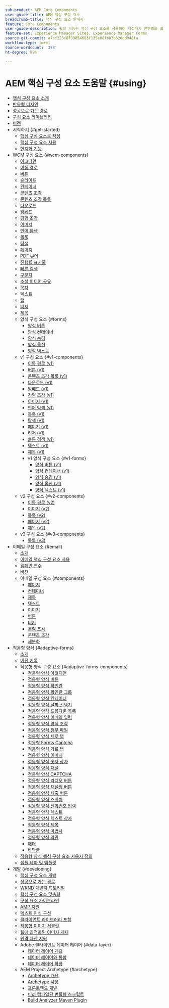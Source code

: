 ```yaml
---
sub-product: AEM Core Components
user-guide-title: AEM 핵심 구성 요소
breadcrumb-title: 핵심 구성 요소 안내서
feature: Core Components
user-guide-description: 확장 가능한 핵심 구성 요소를 사용하여 작성자가 콘텐츠를 쉽게 만들 수 있습니다.
feature-set: Experience Manager Sites, Experience Manager Forms
source-git-commit: a7cf223f8799054683f135e08fb83b320dd948fa
workflow-type: tm+mt
source-wordcount: '378'
ht-degree: 99%

---
```



# AEM 핵심 구성 요소 도움말 {#using}

+ [핵심 구성 요소 소개](/help/introduction.md)
+ [반응형 디자인](/help/responsive.md)
+ [성공으로 가는 경로](/help/developing/success.md)
+ [구성 요소 라이브러리](https://adobe.com/go/aem_cmp_library_kr)
+ [버전](/help/versions.md)
+ 시작하기 {#get-started}
   + [핵심 구성 요소로 작성](/help/get-started/authoring.md)
   + [핵심 구성 요소 사용](/help/get-started/using.md)
   + [현지화 기능](/help/get-started/localization.md)
+ WCM 구성 요소 {#wcm-components}
   + [아코디언](/help/components/accordion.md)
   + [이동 경로](/help/components/breadcrumb.md)
   + [버튼](/help/components/button.md)
   + [슬라이드](/help/components/carousel.md)
   + [컨테이너](/help/components/container.md)
   + [콘텐츠 조각](/help/components/content-fragment-component.md)
   + [콘텐츠 조각 목록](/help/components/content-fragment-list.md)
   + [다운로드](/help/components/download.md)
   + [임베드](/help/components/embed.md)
   + [경험 조각](/help/components/experience-fragment.md)
   + [이미지](/help/components/image.md)
   + [언어 탐색](/help/components/language-navigation.md)
   + [목록](/help/components/list.md)
   + [탐색](/help/components/navigation.md)
   + [페이지](/help/components/page.md)
   + [PDF 뷰어](/help/components/pdf-viewer.md)
   + [진행률 표시줄](/help/components/progress-bar.md)
   + [빠른 검색](/help/components/quick-search.md)
   + [구분자](/help/components/separator.md)
   + [소셜 미디어 공유](/help/components/sharing.md)
   + [목차](/help/components/tableofcontents.md)
   + [텍스트](/help/components/text.md)
   + [탭](/help/components/tabs.md)
   + [티저](/help/components/teaser.md)
   + [제목](/help/components/title.md)
   + 양식 구성 요소 {#forms}
      + [양식 버튼](/help/components/forms/form-button.md)
      + [양식 컨테이너](/help/components/forms/form-container.md)
      + [양식 숨김](/help/components/forms/form-hidden.md)
      + [양식 옵션](/help/components/forms/form-options.md)
      + [양식 텍스트](/help/components/forms/form-text.md)
   + v1 구성 요소 {#v1-components}
      + [이동 경로 (v1)](/help/components/v1/breadcrumb-v1.md)
      + [버튼 (v1)](/help/components/v1/button.md)
      + [콘텐츠 조각 목록 (v1)](/help/components/v1/content-fragment-list.md)
      + [다운로드 (v1)](/help/components/v1/download.md)
      + [임베드 (v1)](/help/components/v1/embed.md)
      + [경험 조각 (v1)](/help/components/v1/experience-fragment.md)
      + [이미지 (v1)](/help/components/v1/image-v1.md)
      + [언어 탐색 (v1)](/help/components/v1/language-navigation.md)
      + [목록 (v1)](/help/components/v1/list-v1.md)
      + [탐색 (v1)](/help/components/v1/navigation.md)
      + [페이지 (v1)](/help/components/v1/page-v1.md)
      + [티저 (v1)](/help/components/v1/teaser.md)
      + [빠른 검색 (v1)](/help/components/v1/quick-search.md)
      + [텍스트 (v1)](/help/components/v1/text-v1.md)
      + [제목 (v1)](/help/components/v1/title-v1.md)
      + v1 양식 구성 요소 {#v1-forms}
         + [양식 버튼 (v1)](/help/components/v1/form-button-v1.md)
         + [양식 컨테이너 (v1)](/help/components/v1/form-container-v1.md)
         + [양식 숨김 (v1)](/help/components/v1/form-hidden-v1.md)
         + [양식 옵션 (v1)](/help/components/v1/form-options-v1.md)
         + [양식 텍스트 (v1)](/help/components/v1/form-text-v1.md)
   + v2 구성 요소 {#v2-components}
      + [이동 경로 (v2)](/help/components/v2/breadcrumb.md)
      + [이미지 (v2)](/help/components/v2/image.md)
      + [목록 (v2)](/help/components/v2/list.md)
      + [페이지 (v2)](/help/components/v2/page.md)
      + [제목 (v2)](/help/components/v2/title.md)
   + v3 구성 요소 {#v3-components}
      + [목록 (v3)](/help/components/v3/list.md)
+ 이메일 구성 요소 {#email}
   + [소개](/help/email/introduction.md)
   + [이메일 핵심 구성 요소 사용](/help/email/using.md)
   + [캠페인 변수](/help/email/campaign-variables.md)
   + [버전](/help/email/versions.md)
   + 이메일 구성 요소 {#components}
      + [페이지](/help/email/components/page.md)
      + [컨테이너](/help/email/components/container.md)
      + [제목](/help/email/components/title.md)
      + [텍스트](/help/email/components/text.md)
      + [이미지](/help/email/components/image.md)
      + [버튼](/help/email/components/button.md)
      + [티저](/help/email/components/teaser.md)
      + [경험 조각](/help/email/components/experience-fragment.md)
      + [콘텐츠 조각](/help/email/components/content-fragment.md)
      + [세분화](/help/email/components/segmentation.md)
+ 적응형 양식 {#adaptive-forms}
   + [소개](/help/adaptive-forms/introduction.md)
   + [버전 기록](/help/adaptive-forms/version.md)
   + 적응형 양식 구성 요소 {#adaptive-forms-components}
      + [적응형 양식 아코디언](/help/adaptive-forms/components/accordion.md)
      + [적응형 양식 버튼](/help/adaptive-forms/components/button.md)
      + [적응형 양식 확인란](/help/adaptive-forms/components/checkbox.md)
      + [적응형 양식 확인란 그룹](/help/adaptive-forms/components/checkbox-group.md)
      + [적응형 양식 컨테이너](/help/adaptive-forms/components/form-container.md)
      + [적응형 양식 날짜 선택기](/help/adaptive-forms/components/date-picker.md)
      + [적응형 양식 드롭다운 목록](/help/adaptive-forms/components/drop-down-list.md)
      + [적응형 양식 이메일 입력](/help/adaptive-forms/components/email-input.md)
      + [적응형 양식 양식 조각](/help/adaptive-forms/components/adaptive-form-fragment.md)
      + [적응형 양식 첨부 파일](/help/adaptive-forms/components/file-attachment.md)
      + [적응형 양식 세로 탭](/help/adaptive-forms/components/vertical-tabs.md)
      + [적응형 Forms Captcha](/help/adaptive-forms/components/hcaptcha.md)
      + [적응형 양식 가로 탭](/help/adaptive-forms/components/horizontal-tabs.md)
      + [적응형 양식 이미지](/help/adaptive-forms/components/image.md)
      + [적응형 양식 숫자 상자](/help/adaptive-forms/components/numeric-box.md)
      + [적응형 양식 패널](/help/adaptive-forms/components/panel.md)
      + [적응형 양식 CAPTCHA](/help/adaptive-forms/components/captcha.md)
      + [적응형 양식 라디오 버튼](/help/adaptive-forms/components/radio-button.md)
      + [적응형 양식 재설정 버튼](/help/adaptive-forms/components/reset-button.md)
      + [적응형 양식 제출 버튼](/help/adaptive-forms/components/submit-button.md)
      + [적응형 양식 스위치](/help/adaptive-forms/components/switch.md)
      + [적응형 양식 전화번호 입력](/help/adaptive-forms/components/telephone-input.md)
      + [적응형 양식 텍스트](/help/adaptive-forms/components/text.md)
      + [적응형 양식 텍스트 상자](/help/adaptive-forms/components/text-box.md)
      + [적응형 양식 제목](/help/adaptive-forms/components/title.md)
      + [적응형 양식 마법사](/help/adaptive-forms/components/wizard.md)
      + [적응형 양식 약관](/help/adaptive-forms/components/terms-and-conditions.md)
      + [헤더](/help/adaptive-forms/components/header.md)
      + [바닥글](/help/adaptive-forms/components/footer.md)
   + [적응형 양식 핵심 구성 요소 사용자 정의](/help/developing/customize-adaptive-forms-core-components.md)
   + [샘플 테마 및 템플릿](/help/adaptive-forms/sample-themes-templates-form-data-models-core-components.md)
+ 개발 {#developing}
   + [핵심 구성 요소 개발](/help/developing/overview.md)
   + [성공으로 가는 경로](https://experienceleague.adobe.com/docs/experience-manager-core-components/using/success.html)
   + [WKND 개발자 튜토리얼](https://experienceleague.adobe.com/docs/experience-manager-learn/getting-started-wknd-tutorial-develop/overview.html)
   + [핵심 구성 요소 맞춤화](/help/developing/customizing.md)
   + [구성 요소 가이드라인](/help/developing/guidelines.md)
   + [AMP 지원](/help/developing/amp.md)
   + [텍스트 인식 구성](/help/developing/context-aware-configs.md)
   + [클라이언트 라이브러리 포함](/help/developing/including-clientlibs.md)
   + [적응형 이미지 서블릿](/help/developing/adaptive-image-servlet.md)
   + [웹에 최적화된 이미지 게재](/help/developing/web-optimized-image-delivery.md)
   + [원격 자산 지원](/help/developing/remote-assets.md)
   + Adobe 클라이언트 데이터 레이어 {#data-layer}
      + [데이터 레이어 개요](/help/developing/data-layer/overview.md)
      + [데이터 레이어와 통합](/help/developing/data-layer/integrations.md)
      + [데이터 레이어 확장](/help/developing/data-layer/extending.md)
   + AEM Project Archetype {#archetype}
      + [Archetype 개요](/help/developing/archetype/overview.md)
      + [Archetype 사용](/help/developing/archetype/using.md)
      + [프론트엔드 개발](/help/developing/archetype/front-end.md)
      + [미리 컴파일된 번들형 스크립트](/help/developing/archetype/precompiled-bundled-scripts.md)
      + [Build Analyzer Maven Plugin](/help/developing/archetype/build-analyzer-maven-plugin.md)
